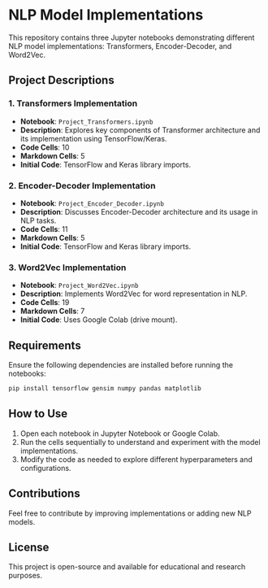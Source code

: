 # NLP Model Implementations

This repository contains three Jupyter notebooks demonstrating different NLP model implementations: Transformers, Encoder-Decoder, and Word2Vec.

## Project Descriptions

### 1. Transformers Implementation
- **Notebook**: `Project_Transformers.ipynb`
- **Description**: Explores key components of Transformer architecture and its implementation using TensorFlow/Keras.
- **Code Cells**: 10
- **Markdown Cells**: 5
- **Initial Code**: TensorFlow and Keras library imports.

### 2. Encoder-Decoder Implementation
- **Notebook**: `Project_Encoder_Decoder.ipynb`
- **Description**: Discusses Encoder-Decoder architecture and its usage in NLP tasks.
- **Code Cells**: 11
- **Markdown Cells**: 5
- **Initial Code**: TensorFlow and Keras library imports.

### 3. Word2Vec Implementation
- **Notebook**: `Project_Word2Vec.ipynb`
- **Description**: Implements Word2Vec for word representation in NLP.
- **Code Cells**: 19
- **Markdown Cells**: 7
- **Initial Code**: Uses Google Colab (drive mount).

## Requirements
Ensure the following dependencies are installed before running the notebooks:
```bash
pip install tensorflow gensim numpy pandas matplotlib
```

## How to Use
1. Open each notebook in Jupyter Notebook or Google Colab.
2. Run the cells sequentially to understand and experiment with the model implementations.
3. Modify the code as needed to explore different hyperparameters and configurations.

## Contributions
Feel free to contribute by improving implementations or adding new NLP models.

## License
This project is open-source and available for educational and research purposes.

